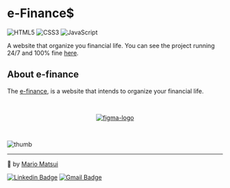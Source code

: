 # e-Finance$

<img alt="HTML5" src="https://img.shields.io/badge/html5%20-%23E34F26.svg?&style=for-the-badge&logo=html5&logoColor=white"/> <img alt="CSS3" src="https://img.shields.io/badge/css3%20-%231572B6.svg?&style=for-the-badge&logo=css3&logoColor=white"/> <img alt="JavaScript" src="https://img.shields.io/badge/javascript%20-%23F7DF1E?&style=for-the-badge&logo=javascript&logoColor=white"/>

A website that organize you financial life. You can see the project running 24/7 and 100% fine [here](https://efinance.vercel.app/).

## About e-finance

The [e-finance](https://efinance.vercel.app/), is a website that intends to organize your financial life.

<br>

<p align = "center">
  <a href="https://www.figma.com/file/XkGtkOgPIHEqfRIOTw6HvB/dev.finance-Maratona-Discover">
    <img alt="figma-logo" src="https://img.shields.io/badge/-figma-green?&style=for-the-badge&logo=figma&logoColor=white" />
  </a>
</p>

<br>

![thumb](ttps://user-images.githubusercontent.com/63224412/111000213-646e9580-8360-11eb-8336-9b87c89cbbb3.png)

---

💚 by [Mario Matsui](https://github.com/MarioMatsui)

[![Linkedin Badge](https://img.shields.io/badge/-Mario%20Matsui-green?style=flat-square&logo=Linkedin&logoColor=white&link=https://www.linkedin.com/in/mario-matsui/)](https://www.linkedin.com/in/mario-matsui/)
[![Gmail Badge](https://img.shields.io/badge/-mariomatsuif@gmail.com-green?style=flat-square&logo=Gmail&logoColor=white&link=mailto:mariomatsuif@gmail.com)](mailto:mariomatsuif@gmail.com)
